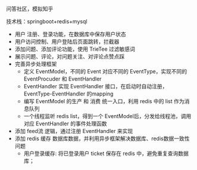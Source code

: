 问答社区，模拟知乎

技术栈：springboot+redis+mysql

+ 用户 注册、登录功能，在数据库中保存用户状态
+ 用户访问控制、用户登陆后页面跳转，拦截器
+ 添加问题、添加评论功能，使用 TrieTee 过滤敏感词
+ 展示问题、评论，对问题关注、对评论点赞点踩
+ 完善异步处理框架
    + 定义 EventModel，不同的 Event 对应不同的 EventType，实现不同的 EventProcuder 和 EventHandler
    +  EventHandler 实现 EventHandler  接口，在启动时自动注册，EventType-EventHandler  的mapping
    + 编写 EventModel 的生产 和 消费 统一入口，利用 redis 中的 list 作为消息队列
    + 一个线程监听 redis list，得到一个 EventModel后，分发给线程池，调用对应 EventHandler 的事件处理函数
+ 添加 feed流 逻辑，通过注册 EventHandler 来实现
+ 添加 redis 缓存 数据库数据，并利用异步框架解决数据库、redis数据一致性问题
    + 用户登录缓存: 将已登录用户 ticket 保存在 redis 中，避免重复查询数据库；
